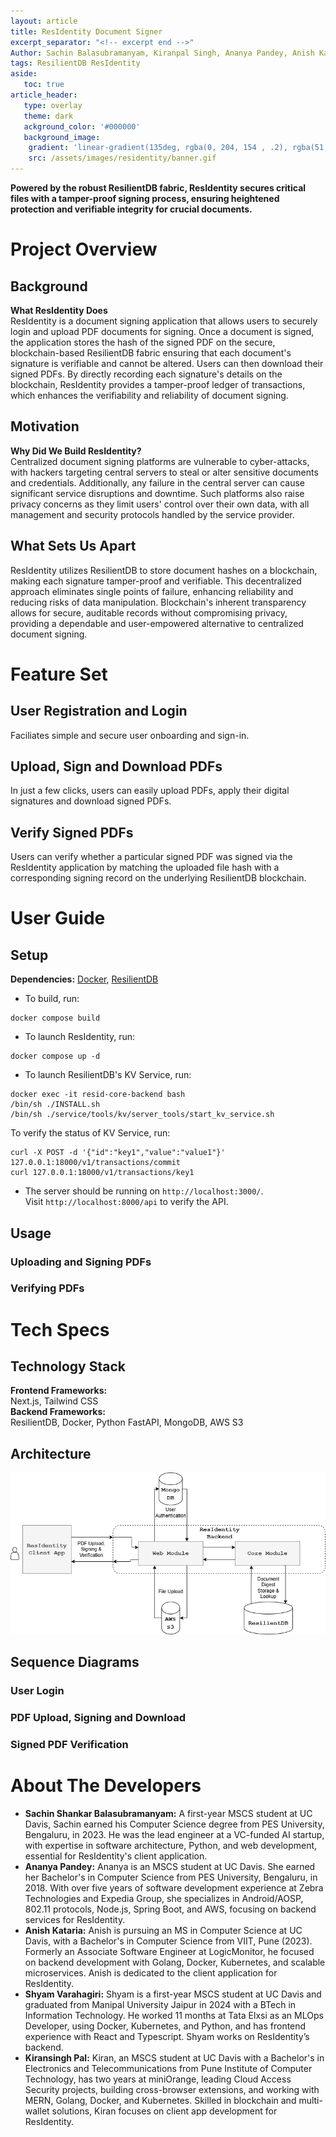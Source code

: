 ```yaml
---
layout: article
title: ResIdentity Document Signer
excerpt_separator: "<!-- excerpt end -->"
Author: Sachin Balasubramanyam, Kiranpal Singh, Ananya Pandey, Anish Kataria, Shyam Varahagiri
tags: ResilientDB ResIdentity
aside:
   toc: true
article_header:
   type: overlay
   theme: dark
   ackground_color: '#000000'
   background_image:
    gradient: 'linear-gradient(135deg, rgba(0, 204, 154 , .2), rgba(51, 154, 154, .2))'
    src: /assets/images/residentity/banner.gif
---
```


**Powered by the robust ResilientDB fabric, ResIdentity secures critical files with a tamper-proof signing process, ensuring heightened protection and verifiable integrity for crucial documents.**<!-- excerpt end -->

# Project Overview
## Background
**What ResIdentity Does** \
ResIdentity is a document signing application that allows users to securely login and upload PDF documents for signing. Once a document is signed, the application stores the hash of the signed PDF on the secure, blockchain-based ResilientDB fabric ensuring that each document's signature is verifiable and cannot be altered. Users can then download their signed PDFs. By directly recording each signature's details on the blockchain, ResIdentity provides a tamper-proof ledger of transactions, which enhances the verifiability and reliability of document signing.

## Motivation
**Why Did We Build ResIdentity?** \
Centralized document signing platforms are vulnerable to cyber-attacks, with hackers targeting central servers to steal or alter sensitive documents and credentials. Additionally, any failure in the central server can cause significant service disruptions and downtime. Such platforms also raise privacy concerns as they limit users' control over their own data, with all management and security protocols handled by the service provider.

## What Sets Us Apart
ResIdentity utilizes ResilientDB to store document hashes on a blockchain, making each signature tamper-proof and verifiable. This decentralized approach eliminates single points of failure, enhancing reliability and reducing risks of data manipulation. Blockchain's inherent transparency allows for secure, auditable records without compromising privacy, providing a dependable and user-empowered alternative to centralized document signing.

# Feature Set
## User Registration and Login
Faciliates simple and secure user onboarding and sign-in.

## Upload, Sign and Download PDFs
In just a few clicks, users can easily upload PDFs, apply their digital signatures and download signed PDFs.

## Verify Signed PDFs
Users can verify whether a particular signed PDF was signed via the ResIdentity application by matching the uploaded file hash with a corresponding signing record on the underlying ResilientDB blockchain.

# User Guide
## Setup
**Dependencies:**
[Docker](https://docs.docker.com/compose/install/), [ResilientDB]()

- To build, run:
```
docker compose build
```
- To launch ResIdentity, run:
```
docker compose up -d
```
- To launch ResilientDB's KV Service, run:
```
docker exec -it resid-core-backend bash
/bin/sh ./INSTALL.sh
/bin/sh ./service/tools/kv/server_tools/start_kv_service.sh
```
To verify the status of KV Service, run:
```
curl -X POST -d '{"id":"key1","value":"value1"}' 127.0.0.1:18000/v1/transactions/commit
curl 127.0.0.1:18000/v1/transactions/key1
```
- The server should be running on ```http://localhost:3000/```.\
Visit ```http://localhost:8000/api``` to verify the API.

## Usage
### Uploading and Signing PDFs
### Verifying PDFs

# Tech Specs
## Technology Stack
**Frontend Frameworks:**\
Next.js, Tailwind CSS\
**Backend Frameworks:**\
ResilientDB, Docker, Python FastAPI, MongoDB, AWS S3

## Architecture
![defaultview](/assets/images/residentity/architecture.png)

## Sequence Diagrams
### User Login
### PDF Upload, Signing and Download
### Signed PDF Verification

# About The Developers
- **Sachin Shankar Balasubramanyam:** A first-year MSCS student at UC Davis, Sachin earned his Computer Science degree from PES University, Bengaluru, in 2023. He was the lead engineer at a VC-funded AI startup, with expertise in software architecture, Python, and web development, essential for ResIdentity's client application.
- **Ananya Pandey:** Ananya is an MSCS student at UC Davis. She earned her Bachelor's in Computer Science from PES University, Bengaluru, in 2018. With over five years of software development experience at Zebra Technologies and Expedia Group, she specializes in Android/AOSP, 802.11 protocols, Node.js, Spring Boot, and AWS, focusing on backend services for ResIdentity.
- **Anish Kataria:** Anish is pursuing an MS in Computer Science at UC Davis, with a Bachelor's in Computer Science from VIIT, Pune (2023). Formerly an Associate Software Engineer at LogicMonitor, he focused on backend development with Golang, Docker, Kubernetes, and scalable microservices. Anish is dedicated to the client application for ResIdentity.
- **Shyam Varahagiri:** Shyam is a first-year MSCS student at UC Davis and graduated from Manipal University Jaipur in 2024 with a BTech in Information Technology. He worked 11 months at Tata Elxsi as an MLOps Developer, using Docker, Kubernetes, and Python, and has frontend experience with React and Typescript. Shyam works on ResIdentity’s backend.
- **Kiransingh Pal:** Kiran, an MSCS student at UC Davis with a Bachelor's in Electronics and Telecommunications from Pune Institute of Computer Technology, has two years at miniOrange, leading Cloud Access Security projects, building cross-browser extensions, and working with MERN, Golang, Docker, and Kubernetes. Skilled in blockchain and multi-wallet solutions, Kiran focuses on client app development for ResIdentity.